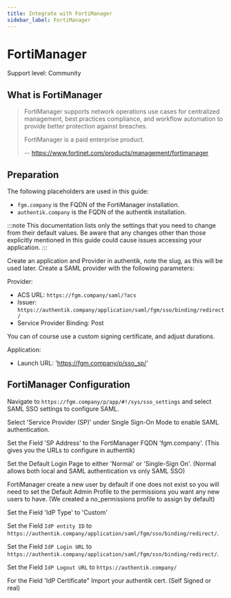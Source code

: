 ```yaml
---
title: Integrate with FortiManager
sidebar_label: FortiManager
---
```


# FortiManager

<span class="badge badge--secondary">Support level: Community</span>

## What is FortiManager

> FortiManager supports network operations use cases for centralized management, best practices compliance, and workflow automation to provide better protection against breaches.
>
> FortiManager is a paid enterprise product.
>
> -- https://www.fortinet.com/products/management/fortimanager

## Preparation

The following placeholders are used in this guide:

- `fgm.company` is the FQDN of the FortiManager installation.
- `authentik.company` is the FQDN of the authentik installation.

:::note
This documentation lists only the settings that you need to change from their default values. Be aware that any changes other than those explicitly mentioned in this guide could cause issues accessing your application.
:::

Create an application and Provider in authentik, note the slug, as this will be used later. Create a SAML provider with the following parameters:

Provider:

- ACS URL: `https://fgm.company/saml/?acs`
- Issuer: `https://authentik.company/application/saml/fgm/sso/binding/redirect/`
- Service Provider Binding: Post

You can of course use a custom signing certificate, and adjust durations.

Application:

- Launch URL: 'https://fgm.company/p/sso_sp/'

## FortiManager Configuration

Navigate to `https://fgm.company/p/app/#!/sys/sso_settings` and select SAML SSO settings to configure SAML.

Select 'Service Provider (SP)' under Single Sign-On Mode to enable SAML authentication.

Set the Field 'SP Address' to the FortiManager FQDN 'fgm.company'. (This gives you the URLs to configure in authentik)

Set the Default Login Page to either 'Normal' or 'Single-Sign On'. (Normal allows both local and SAML authentication vs only SAML SSO)

FortiManager create a new user by default if one does not exist so you will need to set the Default Admin Profile to the permissions you want any new users to have. (We created a no_permissions profile to assign by default)

Set the Field 'IdP Type' to 'Custom'

Set the Field `IdP entity ID` to `https://authentik.company/application/saml/fgm/sso/binding/redirect/`.

Set the Field `IdP Login URL` to `https://authentik.company/application/saml/fgm/sso/binding/redirect/`.

Set the Field `IdP Logout URL` to `https://authentik.company/`

For the Field 'IdP Certificate" Import your authentik cert. (Self Signed or real)
